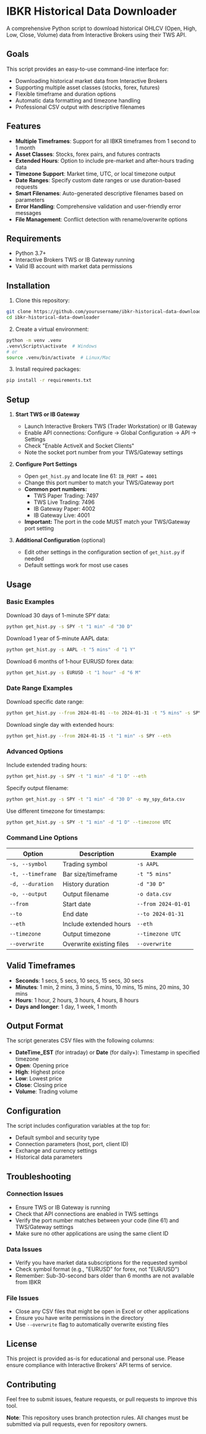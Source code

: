 # IBKR Historical Data Downloader

A comprehensive Python script to download historical OHLCV (Open, High, Low, Close, Volume) data from Interactive Brokers using their TWS API.

## Goals

This script provides an easy-to-use command-line interface for:
- Downloading historical market data from Interactive Brokers
- Supporting multiple asset classes (stocks, forex, futures)
- Flexible timeframe and duration options
- Automatic data formatting and timezone handling
- Professional CSV output with descriptive filenames

## Features

- **Multiple Timeframes**: Support for all IBKR timeframes from 1 second to 1 month
- **Asset Classes**: Stocks, forex pairs, and futures contracts
- **Extended Hours**: Option to include pre-market and after-hours trading data
- **Timezone Support**: Market time, UTC, or local timezone output
- **Date Ranges**: Specify custom date ranges or use duration-based requests
- **Smart Filenames**: Auto-generated descriptive filenames based on parameters
- **Error Handling**: Comprehensive validation and user-friendly error messages
- **File Management**: Conflict detection with rename/overwrite options

## Requirements

- Python 3.7+
- Interactive Brokers TWS or IB Gateway running
- Valid IB account with market data permissions

## Installation

1. Clone this repository:
```bash
git clone https://github.com/yourusername/ibkr-historical-data-downloader.git
cd ibkr-historical-data-downloader
```

2. Create a virtual environment:
```bash
python -m venv .venv
.venv\Scripts\activate  # Windows
# or
source .venv/bin/activate  # Linux/Mac
```

3. Install required packages:
```bash
pip install -r requirements.txt
```

## Setup

1. **Start TWS or IB Gateway**
   - Launch Interactive Brokers TWS (Trader Workstation) or IB Gateway
   - Enable API connections: Configure → Global Configuration → API → Settings
   - Check "Enable ActiveX and Socket Clients"
   - Note the socket port number from your TWS/Gateway settings

2. **Configure Port Settings**
   - Open `get_hist.py` and locate line 61: `IB_PORT = 4001`
   - Change this port number to match your TWS/Gateway port
   - **Common port numbers:**
     - TWS Paper Trading: 7497
     - TWS Live Trading: 7496  
     - IB Gateway Paper: 4002
     - IB Gateway Live: 4001
   - **Important:** The port in the code MUST match your TWS/Gateway port setting

3. **Additional Configuration** (optional)
   - Edit other settings in the configuration section of `get_hist.py` if needed
   - Default settings work for most use cases

## Usage

### Basic Examples

Download 30 days of 1-minute SPY data:
```bash
python get_hist.py -s SPY -t "1 min" -d "30 D"
```

Download 1 year of 5-minute AAPL data:
```bash
python get_hist.py -s AAPL -t "5 mins" -d "1 Y"
```

Download 6 months of 1-hour EURUSD forex data:
```bash
python get_hist.py -s EURUSD -t "1 hour" -d "6 M"
```

### Date Range Examples

Download specific date range:
```bash
python get_hist.py --from 2024-01-01 --to 2024-01-31 -t "5 mins" -s SPY
```

Download single day with extended hours:
```bash
python get_hist.py --from 2024-01-15 -t "1 min" -s SPY --eth
```

### Advanced Options

Include extended trading hours:
```bash
python get_hist.py -s SPY -t "1 min" -d "1 D" --eth
```

Specify output filename:
```bash
python get_hist.py -s SPY -t "1 min" -d "30 D" -o my_spy_data.csv
```

Use different timezone for timestamps:
```bash
python get_hist.py -s SPY -t "1 min" -d "1 D" --timezone UTC
```

### Command Line Options

| Option | Description | Example |
|--------|-------------|---------|
| `-s, --symbol` | Trading symbol | `-s AAPL` |
| `-t, --timeframe` | Bar size/timeframe | `-t "5 mins"` |
| `-d, --duration` | History duration | `-d "30 D"` |
| `-o, --output` | Output filename | `-o data.csv` |
| `--from` | Start date | `--from 2024-01-01` |
| `--to` | End date | `--to 2024-01-31` |
| `--eth` | Include extended hours | `--eth` |
| `--timezone` | Output timezone | `--timezone UTC` |
| `--overwrite` | Overwrite existing files | `--overwrite` |

## Valid Timeframes

- **Seconds**: 1 secs, 5 secs, 10 secs, 15 secs, 30 secs
- **Minutes**: 1 min, 2 mins, 3 mins, 5 mins, 10 mins, 15 mins, 20 mins, 30 mins
- **Hours**: 1 hour, 2 hours, 3 hours, 4 hours, 8 hours
- **Days and longer**: 1 day, 1 week, 1 month

## Output Format

The script generates CSV files with the following columns:
- **DateTime_EST** (for intraday) or **Date** (for daily+): Timestamp in specified timezone
- **Open**: Opening price
- **High**: Highest price
- **Low**: Lowest price  
- **Close**: Closing price
- **Volume**: Trading volume

## Configuration

The script includes configuration variables at the top for:
- Default symbol and security type
- Connection parameters (host, port, client ID)
- Exchange and currency settings
- Historical data parameters

## Troubleshooting

### Connection Issues
- Ensure TWS or IB Gateway is running
- Check that API connections are enabled in TWS settings
- Verify the port number matches between your code (line 61) and TWS/Gateway settings
- Make sure no other applications are using the same client ID

### Data Issues
- Verify you have market data subscriptions for the requested symbol
- Check symbol format (e.g., "EURUSD" for forex, not "EUR/USD")
- Remember: Sub-30-second bars older than 6 months are not available from IBKR

### File Issues  
- Close any CSV files that might be open in Excel or other applications
- Ensure you have write permissions in the directory
- Use `--overwrite` flag to automatically overwrite existing files

## License

This project is provided as-is for educational and personal use. Please ensure compliance with Interactive Brokers' API terms of service.

## Contributing

Feel free to submit issues, feature requests, or pull requests to improve this tool.

**Note**: This repository uses branch protection rules. All changes must be submitted via pull requests, even for repository owners.